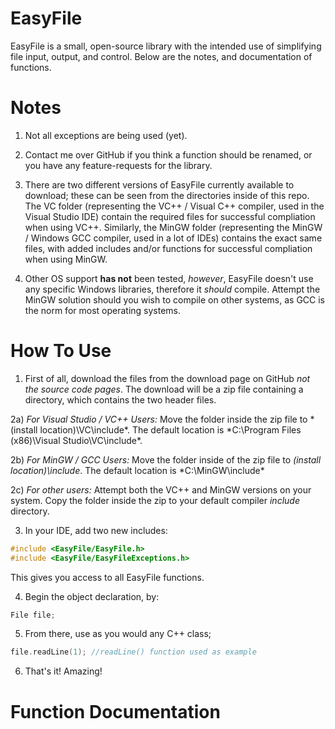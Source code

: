# EasyFile
EasyFile is a small, open-source library with the intended use of simplifying file input, output, and control. Below are the notes, and documentation of functions.

# Notes
1) Not all exceptions are being used (yet).

2) Contact me over GitHub if you think a function should be renamed, or you have any feature-requests for the library.

3) There are two different versions of EasyFile currently available to download; these can be seen from the directories 
inside of this repo. The VC folder (representing the VC++ / Visual C++ compiler, used in the Visual Studio IDE) contain 
the required files for successful compliation when using VC++. Similarly, the MinGW folder (representing the MinGW / Windows GCC compiler, used in a lot of IDEs) contains the exact same files, with added includes and/or functions for successful compliation when using MinGW.

4) Other OS support **has not** been tested, *however*, EasyFile doesn't use any specific Windows libraries, therefore it *should* compile. Attempt the MinGW solution should you wish to compile on other systems, as GCC is the norm for most operating systems.

# How To Use
1) First of all, download the files from the download page on GitHub *not the source code pages*. The download will be a zip file containing a directory, which contains the two header files.

2a) *For Visual Studio / VC++ Users:* Move the folder inside the zip file to *(install location)\VC\include\*. The default location is *C:\Program Files (x86)\Visual Studio\VC\include\*.

2b) *For MinGW / GCC Users:* Move the folder inside of the zip file to *(install location)\include*. The default location is *C:\MinGW\include\*

2c) *For other users:* Attempt both the VC++ and MinGW versions on your system. Copy the folder inside the zip to your default compiler *include* directory.

3) In your IDE, add two new includes:
```c++
#include <EasyFile/EasyFile.h>
#include <EasyFile/EasyFileExceptions.h>
```
This gives you access to all EasyFile functions.

4) Begin the object declaration, by:
```c++
File file;
```
5) From there, use as you would any C++ class;
```c++
file.readLine(1); //readLine() function used as example
```
6) That's it! Amazing!

# Function Documentation
